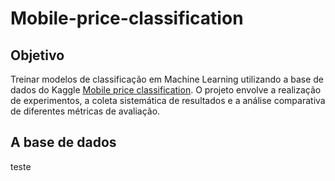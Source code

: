 # Mobile-price-classification
##  Objetivo
Treinar modelos de classificação em Machine Learning utilizando a base de dados do Kaggle [Mobile price classification](https://www.kaggle.com/datasets/iabhishekofficial/mobile-price-classification). O projeto envolve a realização de experimentos, a coleta sistemática de resultados e a análise comparativa de diferentes métricas de avaliação.
## A base de dados
teste
